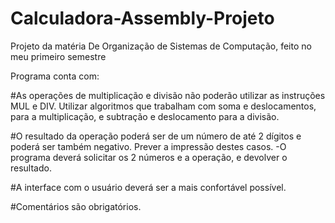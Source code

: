 ﻿# Calculadora-Assembly-Projeto
 
 Projeto da matéria De Organização de Sistemas de Computação, feito no meu primeiro semestre

Programa conta com:

#As operações de multiplicação e divisão não poderão utilizar as instruções MUL e DIV. Utilizar algoritmos que trabalham com soma e deslocamentos, para a multiplicação, e subtração e deslocamento para a divisão.

#O resultado da operação poderá ser de um número de até 2 dígitos e poderá ser também negativo. Prever a impressão destes casos. -O programa deverá solicitar os 2 números e a operação, e devolver o resultado.

#A interface com o usuário deverá ser a mais confortável possível.

#Comentários são obrigatórios.
